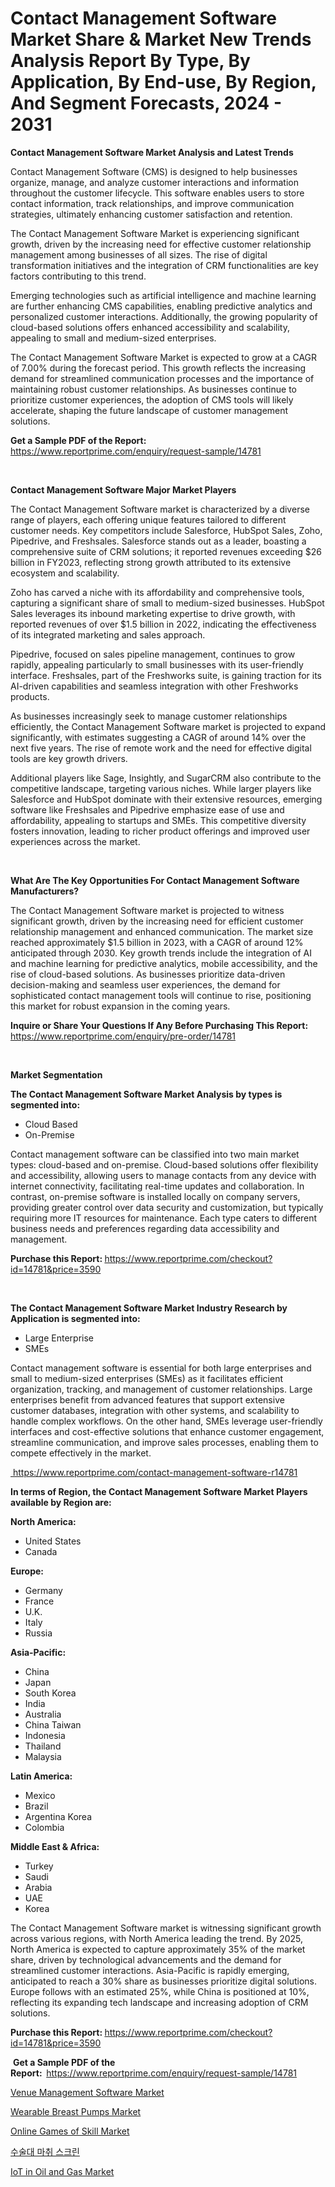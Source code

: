 <p><h1>Contact Management Software Market Share & Market New Trends Analysis Report By Type, By Application, By End-use, By Region, And Segment Forecasts, 2024 - 2031</h1></p><p><strong>Contact Management Software Market Analysis and Latest Trends</strong></p>
<p><p>Contact Management Software (CMS) is designed to help businesses organize, manage, and analyze customer interactions and information throughout the customer lifecycle. This software enables users to store contact information, track relationships, and improve communication strategies, ultimately enhancing customer satisfaction and retention.</p><p>The Contact Management Software Market is experiencing significant growth, driven by the increasing need for effective customer relationship management among businesses of all sizes. The rise of digital transformation initiatives and the integration of CRM functionalities are key factors contributing to this trend. </p><p>Emerging technologies such as artificial intelligence and machine learning are further enhancing CMS capabilities, enabling predictive analytics and personalized customer interactions. Additionally, the growing popularity of cloud-based solutions offers enhanced accessibility and scalability, appealing to small and medium-sized enterprises.</p><p>The Contact Management Software Market is expected to grow at a CAGR of 7.00% during the forecast period. This growth reflects the increasing demand for streamlined communication processes and the importance of maintaining robust customer relationships. As businesses continue to prioritize customer experiences, the adoption of CMS tools will likely accelerate, shaping the future landscape of customer management solutions.</p></p>
<p><strong>Get a Sample PDF of the Report:&nbsp;</strong> <a href="https://www.reportprime.com/enquiry/request-sample/14781">https://www.reportprime.com/enquiry/request-sample/14781</a></p>
<p>&nbsp;</p>
<p><strong>Contact Management Software Major Market Players</strong></p>
<p><p>The Contact Management Software market is characterized by a diverse range of players, each offering unique features tailored to different customer needs. Key competitors include Salesforce, HubSpot Sales, Zoho, Pipedrive, and Freshsales. Salesforce stands out as a leader, boasting a comprehensive suite of CRM solutions; it reported revenues exceeding $26 billion in FY2023, reflecting strong growth attributed to its extensive ecosystem and scalability.</p><p>Zoho has carved a niche with its affordability and comprehensive tools, capturing a significant share of small to medium-sized businesses. HubSpot Sales leverages its inbound marketing expertise to drive growth, with reported revenues of over $1.5 billion in 2022, indicating the effectiveness of its integrated marketing and sales approach.</p><p>Pipedrive, focused on sales pipeline management, continues to grow rapidly, appealing particularly to small businesses with its user-friendly interface. Freshsales, part of the Freshworks suite, is gaining traction for its AI-driven capabilities and seamless integration with other Freshworks products.</p><p>As businesses increasingly seek to manage customer relationships efficiently, the Contact Management Software market is projected to expand significantly, with estimates suggesting a CAGR of around 14% over the next five years. The rise of remote work and the need for effective digital tools are key growth drivers.</p><p>Additional players like Sage, Insightly, and SugarCRM also contribute to the competitive landscape, targeting various niches. While larger players like Salesforce and HubSpot dominate with their extensive resources, emerging software like Freshsales and Pipedrive emphasize ease of use and affordability, appealing to startups and SMEs. This competitive diversity fosters innovation, leading to richer product offerings and improved user experiences across the market.</p></p>
<p>&nbsp;</p>
<p><strong>What Are The Key Opportunities For Contact Management Software Manufacturers?</strong></p>
<p><p>The Contact Management Software market is projected to witness significant growth, driven by the increasing need for efficient customer relationship management and enhanced communication. The market size reached approximately $1.5 billion in 2023, with a CAGR of around 12% anticipated through 2030. Key growth trends include the integration of AI and machine learning for predictive analytics, mobile accessibility, and the rise of cloud-based solutions. As businesses prioritize data-driven decision-making and seamless user experiences, the demand for sophisticated contact management tools will continue to rise, positioning this market for robust expansion in the coming years.</p></p>
<p><strong>Inquire or Share Your Questions If Any Before Purchasing This Report:</strong> <a href="https://www.reportprime.com/enquiry/pre-order/14781">https://www.reportprime.com/enquiry/pre-order/14781</a></p>
<p>&nbsp;</p>
<p><strong>Market Segmentation</strong></p>
<p><strong>The Contact Management Software Market Analysis by types is segmented into:</strong></p>
<p><ul><li>Cloud Based</li><li>On-Premise</li></ul></p>
<p><p>Contact management software can be classified into two main market types: cloud-based and on-premise. Cloud-based solutions offer flexibility and accessibility, allowing users to manage contacts from any device with internet connectivity, facilitating real-time updates and collaboration. In contrast, on-premise software is installed locally on company servers, providing greater control over data security and customization, but typically requiring more IT resources for maintenance. Each type caters to different business needs and preferences regarding data accessibility and management.</p></p>
<p><strong>Purchase this Report:&nbsp;</strong><a href="https://www.reportprime.com/checkout?id=14781&price=3590">https://www.reportprime.com/checkout?id=14781&price=3590</a></p>
<p>&nbsp;</p>
<p><strong>The Contact Management Software Market Industry Research by Application is segmented into:</strong></p>
<p><ul><li>Large Enterprise</li><li>SMEs</li></ul></p>
<p><p>Contact management software is essential for both large enterprises and small to medium-sized enterprises (SMEs) as it facilitates efficient organization, tracking, and management of customer relationships. Large enterprises benefit from advanced features that support extensive customer databases, integration with other systems, and scalability to handle complex workflows. On the other hand, SMEs leverage user-friendly interfaces and cost-effective solutions that enhance customer engagement, streamline communication, and improve sales processes, enabling them to compete effectively in the market.</p></p>
<p><a href="https://www.reportprime.com/contact-management-software-r14781">&nbsp;https://www.reportprime.com/contact-management-software-r14781</a></p>
<p><strong>In terms of Region, the Contact Management Software Market Players available by Region are:</strong></p>
<p>
    <p> <strong> North America: </strong>
        <ul>
            <li>United States</li>
            <li>Canada</li>
        </ul>
        </p> 
    <p> <strong> Europe: </strong>
        <ul>
            <li>Germany</li>
            <li>France</li>
            <li>U.K.</li>
            <li>Italy</li>
            <li>Russia</li>
        </ul>
        </p> 
    <p> <strong> Asia-Pacific: </strong>
        <ul>
            <li>China</li>
            <li>Japan</li>
            <li>South Korea</li>
            <li>India</li>
            <li>Australia</li>
            <li>China Taiwan</li>
            <li>Indonesia</li>
            <li>Thailand</li>
            <li>Malaysia</li>
        </ul>
        </p> 
    <p> <strong> Latin America: </strong>
        <ul>
            <li>Mexico</li>
            <li>Brazil</li>
            <li>Argentina Korea</li>
            <li>Colombia</li>
        </ul>
        </p> 
    <p> <strong> Middle East & Africa: </strong>
        <ul>
            <li>Turkey</li>
            <li>Saudi</li>
            <li>Arabia</li>
            <li>UAE</li>
            <li>Korea</li>
        </ul>
    </p>
    </p>
<p><p>The Contact Management Software market is witnessing significant growth across various regions, with North America leading the trend. By 2025, North America is expected to capture approximately 35% of the market share, driven by technological advancements and the demand for streamlined customer interactions. Asia-Pacific is rapidly emerging, anticipated to reach a 30% share as businesses prioritize digital solutions. Europe follows with an estimated 25%, while China is positioned at 10%, reflecting its expanding tech landscape and increasing adoption of CRM solutions.</p></p>
<p><strong>Purchase this Report: </strong><a href="https://www.reportprime.com/checkout?id=14781&price=3590">https://www.reportprime.com/checkout?id=14781&price=3590</a></p>
<p>&nbsp;<strong>Get a Sample PDF of the Report:&nbsp;&nbsp;</strong><a href="https://www.reportprime.com/enquiry/request-sample/14781">https://www.reportprime.com/enquiry/request-sample/14781</a></p>
<p><strong></strong></p>
<p><p><a href="https://github.com/HobertDavis43/Market-Research-Report-List-1/blob/main/venue-management-software-market.md">Venue Management Software Market</a></p><p><a href="https://medium.com/@babymorar/the-global-wearable-breast-pumps-market-is-expected-to-witness-a-compound-annual-growth-rate-854b3e21490f">Wearable Breast Pumps Market</a></p><p><a href="https://www.linkedin.com/pulse/online-games-skill-market-trends-growth-outlook-2024-2031-go8sf?trackingId=VwyYGHw3TWy2zPP6v9MxqA%3D%3D">Online Games of Skill Market</a></p><p><a href="https://medium.com/@wallacecumfgmings567556/%EC%84%B8%EA%B3%84-operating-table-anesthesia-screen-market-%EC%9D%80-2024%EC%97%90%EC%84%9C-2031%EB%A1%9C-%EC%97%B0%ED%8F%89%EA%B7%A0-%EC%A6%9D%EA%B0%80%EC%9C%A8%EC%9D%84-%EB%B3%B4%EC%9D%BC-%EA%B2%83%EC%9C%BC%EB%A1%9C-%EC%98%88%EC%83%81%EB%90%A9%EB%8B%88%EB%8B%A4-c9272611ac27">수술대 마취 스크린</a></p><p><a href="https://www.linkedin.com/pulse/iot-oil-gas-industry-sector-market-dynamics-future-scenarios-olljf?trackingId=T8G2SfgrTwadfHcIk6rd3Q%3D%3D">IoT in Oil and Gas Market</a></p></p>